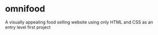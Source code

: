 # omnifood
A visually appealing food selling website using only HTML and CSS as an entry level first project
